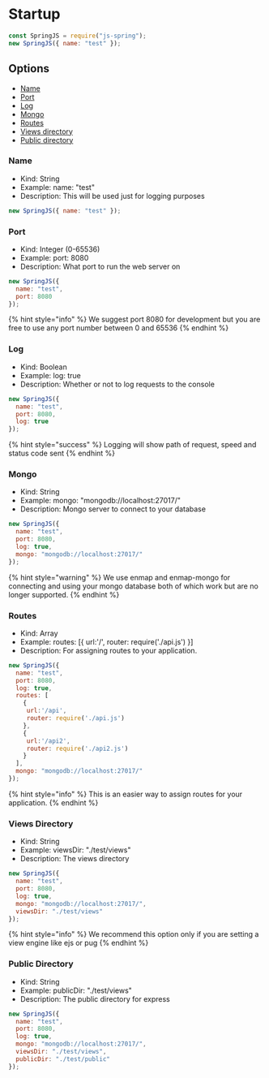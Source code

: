 # Startup

```javascript
const SpringJS = require("js-spring");
new SpringJS({ name: "test" });
```

## Options

* [Name](startup.md#name)
* [Port](startup.md#port)
* [Log](startup.md#log)
* [Mongo](startup.md#mongo)
* [Routes](startup.md#routes)
* [Views directory](startup.md#views-directory)
* [Public directory](startup.md#public-directory)

### Name

* Kind: String
* Example: name: "test"
* Description: This will be used just for logging purposes

```javascript
new SpringJS({ name: "test" });
```

### Port

* Kind: Integer \(0-65536\)
* Example: port: 8080
* Description: What port to run the web server on

```javascript
new SpringJS({
  name: "test",
  port: 8080
});
```

{% hint style="info" %}
We suggest port 8080 for development but you are free to use any port number between 0 and 65536
{% endhint %}

### Log

* Kind: Boolean
* Example: log: true
* Description: Whether or not to log requests to the console

```javascript
new SpringJS({
  name: "test",
  port: 8080,
  log: true
});
```

{% hint style="success" %}
Logging will show path of request, speed and status code sent
{% endhint %}

### Mongo

* Kind: String
* Example: mongo: "mongodb://localhost:27017/"
* Description: Mongo server to connect to your database

```javascript
new SpringJS({
  name: "test",
  port: 8080,
  log: true,
  mongo: "mongodb://localhost:27017/"
});
```

{% hint style="warning" %}
We use enmap and enmap-mongo for connecting and using your mongo database both of which work but are no longer supported.
{% endhint %}

### Routes

* Kind: Array
* Example: routes: [{ url:'/', router: require('./api.js') }]
* Description: For assigning routes to your application.

```javascript
new SpringJS({
  name: "test",
  port: 8080,
  log: true,
  routes: [
    {
     url:'/api',
     router: require('./api.js')
    },
    {
     url:'/api2',
     router: require('./api2.js')
    }
  ],
  mongo: "mongodb://localhost:27017/"
});
```

{% hint style="info" %}
This is an easier way to assign routes for your application.
{% endhint %}

### Views Directory

* Kind: String
* Example: viewsDir: "./test/views"
* Description: The views directory

```javascript
new SpringJS({
  name: "test",
  port: 8080,
  log: true,
  mongo: "mongodb://localhost:27017/",
  viewsDir: "./test/views"
});
```

{% hint style="info" %}
We recommend this option only if you are setting a view engine like ejs or pug
{% endhint %}

### Public Directory

* Kind: String
* Example: publicDir: "./test/views"
* Description: The public directory for express

```javascript
new SpringJS({
  name: "test",
  port: 8080,
  log: true,
  mongo: "mongodb://localhost:27017/",
  viewsDir: "./test/views",
  publicDir: "./test/public"
});
```

